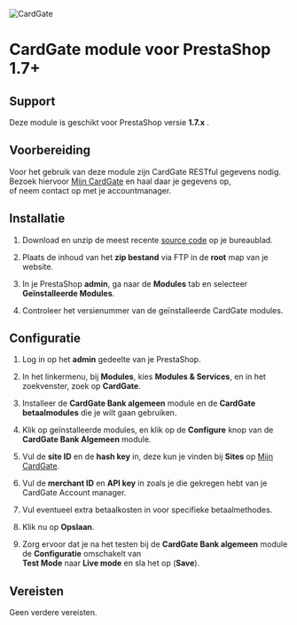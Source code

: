 ![CardGate](https://cdn.curopayments.net/thumb/200/logos/cardgate.png)

# CardGate module voor PrestaShop 1.7+

## Support

Deze module is geschikt voor PrestaShop versie **1.7.x** .

## Voorbereiding

Voor het gebruik van deze module zijn CardGate RESTful gegevens nodig.  
Bezoek hiervoor [Mijn CardGate](https://my.cardgate.com/) en haal daar je gegevens op,  
of neem contact op met je accountmanager.  

## Installatie

1. Download en unzip de meest recente [source code](https://github.com/cardgate/prestashop17/releases/) op je bureaublad.

2. Plaats de inhoud van het **zip bestand** via FTP in de **root** map van je website.

3. In je PrestaShop **admin**, ga naar de **Modules** tab en selecteer **Geïnstalleerde Modules**.

4. Controleer het versienummer van de geïnstalleerde CardGate modules.

## Configuratie

1. Log in op het <b>admin</b> gedeelte van je PrestaShop.  

2. In het linkermenu, bij **Modules**, kies **Modules & Services**, en in het zoekvenster, zoek op **CardGate**.

3. Installeer de **CardGate Bank algemeen** module en de **CardGate betaalmodules** die je wilt gaan gebruiken.

4. Klik op geïnstalleerde modules, en klik op de **Configure** knop van de **CardGate Bank Algemeen** module.

5. Vul de **site ID** en de **hash key** in, deze kun je vinden bij **Sites** op [Mijn CardGate](https://my.cardgate.com/).

6. Vul de **merchant ID** en **API key** in zoals je die gekregen hebt van je CardGate Account manager.

7. Vul eventueel extra betaalkosten in voor specifieke betaalmethodes.

8. Klik nu op **Opslaan**.

9. Zorg ervoor dat je na het testen bij de **CardGate Bank algemeen** module de **Configuratie** omschakelt van  
   **Test Mode** naar **Live mode** en sla het op (**Save**).

## Vereisten

Geen verdere vereisten.
